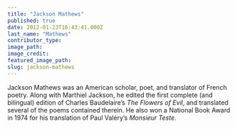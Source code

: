 ```yaml
---
title: "Jackson Mathews"
published: true
date: 2012-01-23T16:43:41.000Z
last_name: "Mathews"
contributor_type:
image_path:
image_credit:
featured_image_path:
slug: jackson-mathews
---
```


Jackson Mathews was an American scholar, poet, and translator of French poetry. Along with Marthiel Jackson, he edited the first complete (and bilingual) edition of Charles Baudelaire’s _The Flowers of Evil_, and translated several of the poems contained therein. He also won a National Book Award in 1974 for his translation of Paul Valéry’s _Monsieur Teste_. 

